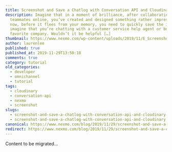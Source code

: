 ```yaml
---
title: Screenshot and Save a Chatlog with Conversation API and Cloudinary
description: Imagine that in a moment of brilliance, after collaborating with
  teammates online, you’ve created and designed something rather impressive and
  now, before it flees from your memory, you need to quickly save the idea! OR
  imagine that you’re chatting with a customer service help agent or bot at your
  favorite company. Wouldn’t it be helpful […]
thumbnail: https://www.nexmo.com/wp-content/uploads/2019/11/E_Screenshot-and-Save_1200x600.png
author: laurenlee
published: true
published_at: 2019-11-29T13:50:18
comments: true
category: tutorial
old_categories:
  - developer
  - omnichannel
  - tutorial
tags:
  - cloudinary
  - conversation-api
  - nexmo
  - screenshot
slugs:
  - screenshot-and-save-a-chatlog-with-conversation-api-and-cloudinary-dr
  - screenshot-and-save-a-chatlog-with-conversation-api-and-cloudinary
canonical: https://www.nexmo.com/blog/2019/11/29/screenshot-and-save-a-chatlog-with-conversation-api-and-cloudinary-dr
redirect: https://www.nexmo.com/blog/2019/11/29/screenshot-and-save-a-chatlog-with-conversation-api-and-cloudinary-dr
---
```

Content to be migrated...